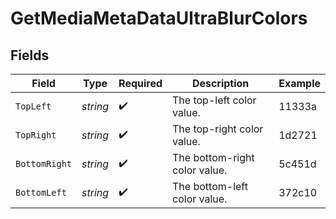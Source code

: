 # GetMediaMetaDataUltraBlurColors


## Fields

| Field                         | Type                          | Required                      | Description                   | Example                       |
| ----------------------------- | ----------------------------- | ----------------------------- | ----------------------------- | ----------------------------- |
| `TopLeft`                     | *string*                      | :heavy_check_mark:            | The top-left color value.     | 11333a                        |
| `TopRight`                    | *string*                      | :heavy_check_mark:            | The top-right color value.    | 1d2721                        |
| `BottomRight`                 | *string*                      | :heavy_check_mark:            | The bottom-right color value. | 5c451d                        |
| `BottomLeft`                  | *string*                      | :heavy_check_mark:            | The bottom-left color value.  | 372c10                        |